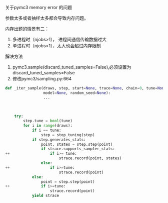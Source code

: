 关于pymc3 memory error 的问题

参数太多或者抽样太多都会导致内存问题。

内存出题的情景有二：
1. 多进程时（njobs>1）， 进程间通信传输数据过大
2. 单进程时（njobs>1），太大也会超过内存限制

解决方法
1. pymc3.sample(discard_tuned_samples=False),必须设置为discard_tuned_samples=False
2. 修改pymc3/sampling.py:664

```python
def _iter_sample(draws, step, start=None, trace=None, chain=0, tune=None,
                 model=None, random_seed=None):
                 ...
                 
                 
                 
    try:
        step.tune = bool(tune)
        for i in range(draws):
            if i == tune:
                step = stop_tuning(step)
            if step.generates_stats:
                point, states = step.step(point)
                if strace.supports_sampler_stats:
++                  if i>= tune:
                        strace.record(point, states)
                else:
++                  if i>=tune:
                        strace.record(point)
            else:
                point = step.step(point)
++              if i>=tune:
                    strace.record(point)
            yield strace                 
                 
                 
```